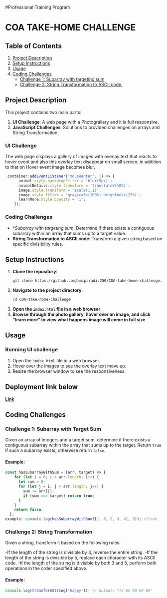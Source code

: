 #Professional Training Program
# COA TAKE-HOME CHALLENGE

## Table of Contents

1. [Project Description](#project-description)
2. [Setup Instructions](#setup-instructions)
3. [Usage](#usage)
4. [Coding Challenges](#JavaScript-challenges)
   - [Challenge 1: Subarray with targeting sum](#challenge-1-subarray-with-target-sum)
   - [Challenge 2: String Transformation to ASCII code.](#challenge-2-string-transformation)

## Project Description

This project contains two main parts:

1. **UI Challenge**: A web page with a  Photograllery and it is full responsive.
2. **JavaScript Challenges**: Solutions to provided challenges on arrays and String Transformation.

### UI Challenge

The web page displays a gallery of images with overlay text that reacts to hover event and also this overlay text disappear on small screen, in addition  to that on  Hover event image becomes blur.
```javascript
 container.addEventListener('mouseenter', () => {
      animal.style.backdropFilter = 'blur(5px)';
      animalDetails.style.transform = 'translateY(10%)';
      image.style.transform = 'scale(1.1)';
      image.style.filter = 'grayscale(100%) brightness(25%)';
      learnMore.style.opacity = '1';
    });
```

### Coding Challenges

- **Subarray with targeting sum*: Determine if there exists a contiguous subarray within an array that sums up to a target value.
- **String Transformation to ASCII code**: Transform a given string based on specific divisibility rules.

## Setup Instructions

1. **Clone the repository**:
   ```bash
   git clone https://github.com/amiparadis250/COA-take-home-challenge.git
   ```
2. **Navigate to the project directory**:
   ```bash
   cd COA-take-home-challenge
   ```
3. **Open the `index.html` file in a web browser**.
4. **Browse through the photo gallery, hover over an image, and click "learn more" to view what happens image will come in full size**

## Usage

### Running UI challenge

1. Open the `index.html` file in a web browser.
2. Hover over the images to see the overlay text move up.
3. Resize the browser window to see the responsiveness.

## Deployment link below

**[Link](https://github.com/amiparadis250/COA-take-home-challenge)**

## Coding Challenges

### Challenge 1: Subarray with Target Sum

Given an array of integers and a target sum, determine if there exists a contiguous subarray within the array that sums up to the target. Return `true` if such a subarray exists, otherwise return `false`.

#### Example:

```javascript
const hasSubarrayWithSum = (arr, target) => {
    for (let i = 0; i < arr.length; i++) {
      let sum = 0;
      for (let j = i; j < arr.length; j++) {
        sum += arr[j];
        if (sum === target) return true;
      }
    }
    return false;
  };
example: console.log(hasSubarrayWithSum([1, 0, 2, 3, 4], 3)); //true
```

### Challenge 2: String Transformation

Given a string, transform it based on the following rules:

-If the length of the string is divisible by 3, reverse the entire string.
-If the length of the string is divisible by 5, replace each character with its ASCII code.
-If the length of the string is divisible by both 3 and 5, perform both operations in the
order specified above.
#### Example:

```javascript
console.log(transformString('happy')); // Output: "72 65 80 80 89"
```
